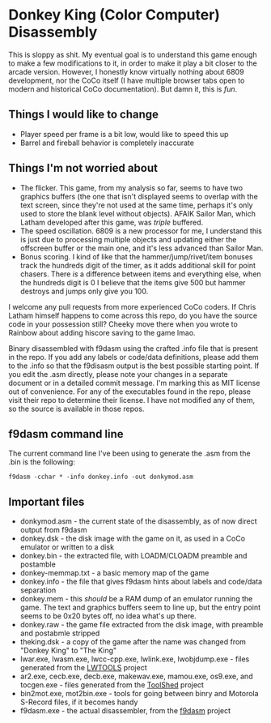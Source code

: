 # Donkey King (Color Computer) Disassembly

This is sloppy as shit. My eventual goal is to understand this game enough to make a few modifications to it, in order to make it play a bit closer to the arcade version. However, I honestly know virtually nothing about 6809 development, nor the CoCo itself (I have multiple browser tabs open to modern and historical CoCo documentation). But damn it, this is *fun*.

## Things I would like to change
* Player speed per frame is a bit low, would like to speed this up
* Barrel and fireball behavior is completely inaccurate

## Things I'm not worried about
* The flicker. This game, from my analysis so far, seems to have two graphics buffers (the one that isn't displayed seems to overlap with the text screen, since they're not used at the same time, perhaps it's only used to store the blank level without objects). AFAIK Sailor Man, which Latham developed after this game, was *triple* buffered.
* The speed oscillation. 6809 is a new processor for me, I understand this is just due to processing multiple objects and updating either the offscreen buffer or the main one, and it's less advanced than Sailor Man.
* Bonus scoring. I kind of like that the hammer/jump/rivet/item bonuses track the hundreds digit of the timer, as it adds additional skill for point chasers. There *is* a difference between items and everything else, when the hundreds digit is 0 I believe that the items give 500 but hammer destroys and jumps only give you 100.

I welcome any pull requests from more experienced CoCo coders. If Chris Latham himself happens to come across this repo, do you have the source code in your possession still? Cheeky move there when you wrote to Rainbow about adding hiscore saving to the game lmao.

Binary disassembled with f9dasm using the crafted .info file that is present in the repo. If you add any labels or code/data definitions, please add them to the .info so that the f9disasm output is the best possible starting point. If you edit the .asm directly, please note your changes in a separate document or in a detailed commit message. I'm marking this as MIT license out of convenience. For any of the executables found in the repo, please visit their repo to determine their license. I have not modified any of them, so the source is available in those repos.

## f9dasm command line
The current command line I've been using to generate the .asm from the .bin is the following:

```f9dasm -cchar * -info donkey.info -out donkymod.asm```

## Important files
* donkymod.asm - the current state of the disassembly, as of now direct output from f9dasm
* donkey.dsk - the disk image with the game on it, as used in a CoCo emulator or written to a disk
* donkey.bin - the extracted file, with LOADM/CLOADM preamble and postamble
* donkey-memmap.txt - a basic memory map of the game
* donkey.info - the file that gives f9dasm hints about labels and code/data separation
* donkey.mem - this *should* be a RAM dump of an emulator running the game. The text and graphics buffers seem to line up, but the entry point seems to be 0x20 bytes off, no idea what's up there.
* donkey.raw - the game file extracted from the disk image, with preamble and postabmle stripped
* theking.dsk - a copy of the game after the name was changed from "Donkey King" to "The King"
* lwar.exe, lwasm.exe, lwcc-cpp.exe, lwlink.exe, lwobjdump.exe - files generated from the [LWTOOLS](http://www.lwtools.ca) project
* ar2.exe, cecb.exe, decb.exe, makewav.exe, mamou.exe, os9.exe, and tocgen.exe - files generated from the [ToolShed](https://github.com/n6il/toolshed) project
* bin2mot.exe, mot2bin.exe - tools for going between binry and Motorola S-Record files, if it becomes handy
* f9dasm.exe - the actual disassembler, from the [f9dasm](https://github.com/Arakula/f9dasm) project